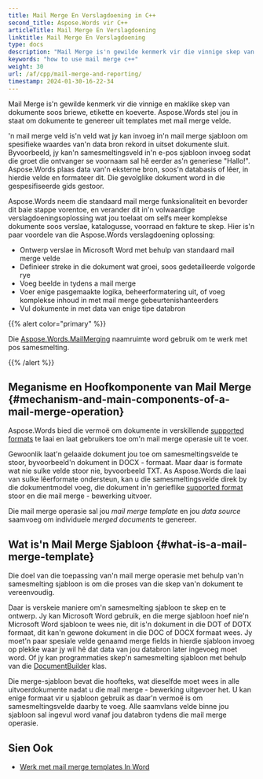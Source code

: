 ```yaml
---
title: Mail Merge En Verslagdoening in C++
second_title: Aspose.Words vir C++
articleTitle: Mail Merge En Verslagdoening
linktitle: Mail Merge En Verslagdoening
type: docs
description: "Mail Merge is'n gewilde kenmerk vir die vinnige skep van dokumente met behulp van C++. Aspose.Words vir C++ neem die standaard mail merge funksionaliteit en bevorder dit baie stappe vorentoe, en verander dit in'n volwaardige verslagdoeningsoplossing wat jou toelaat om selfs meer komplekse dokumente soos verslae, katalogusse, voorraad en fakture te skep."
keywords: "how to use mail merge c++"
weight: 30
url: /af/cpp/mail-merge-and-reporting/
timestamp: 2024-01-30-16-22-34
---
```


Mail Merge is'n gewilde kenmerk vir die vinnige en maklike skep van dokumente soos briewe, etikette en koeverte. Aspose.Words stel jou in staat om dokumente te genereer uit templates met mail merge velde.

'n mail merge veld is'n veld wat jy kan invoeg in'n mail merge sjabloon om spesifieke waardes van'n data bron rekord in uitset dokumente sluit. Byvoorbeeld, jy kan'n samesmeltingsveld in'n e-pos sjabloon invoeg sodat die groet die ontvanger se voornaam sal hê eerder as'n generiese "Hallo!". Aspose.Words plaas data van'n eksterne bron, soos'n databasis of lêer, in hierdie velde en formateer dit. Die gevolglike dokument word in die gespesifiseerde gids gestoor.

Aspose.Words neem die standaard mail merge funksionaliteit en bevorder dit baie stappe vorentoe, en verander dit in'n volwaardige verslagdoeningsoplossing wat jou toelaat om selfs meer komplekse dokumente soos verslae, katalogusse, voorraad en fakture te skep. Hier is'n paar voordele van die Aspose.Words verslagdoening oplossing:

- Ontwerp verslae in Microsoft Word met behulp van standaard mail merge velde
- Definieer streke in die dokument wat groei, soos gedetailleerde volgorde rye
- Voeg beelde in tydens a mail merge
- Voer enige pasgemaakte logika, beheerformatering uit, of voeg komplekse inhoud in met mail merge gebeurtenishanteerders
- Vul dokumente in met data van enige tipe databron

{{% alert color="primary" %}}

Die [Aspose.Words.MailMerging](https://reference.aspose.com/words/cpp/aspose.words.mailmerging/) naamruimte word gebruik om te werk met pos samesmelting.

{{% /alert %}}

## Meganisme en Hoofkomponente van Mail Merge {#mechanism-and-main-components-of-a-mail-merge-operation}

Aspose.Words bied die vermoë om dokumente in verskillende [supported formats](https://reference.aspose.com/words/cpp/aspose.words/loadformat/) te laai en laat gebruikers toe om'n mail merge operasie uit te voer.

Gewoonlik laat'n gelaaide dokument jou toe om samesmeltingsvelde te stoor, byvoorbeeld'n dokument in DOCX - formaat. Maar daar is formate wat nie sulke velde stoor nie, byvoorbeeld TXT. As Aspose.Words die laai van sulke lêerformate ondersteun, kan u die samesmeltingsvelde direk by die dokumentmodel voeg, die dokument in'n gerieflike [supported format](https://reference.aspose.com/words/cpp/aspose.words/saveformat/) stoor en die mail merge - bewerking uitvoer.

Die mail merge operasie sal jou *mail merge template* en jou *data source* saamvoeg om individuele *merged documents* te genereer.

## Wat is'n Mail Merge Sjabloon {#what-is-a-mail-merge-template}

Die doel van die toepassing van'n mail merge operasie met behulp van'n samesmelting sjabloon is om die proses van die skep van'n dokument te vereenvoudig.

Daar is verskeie maniere om'n samesmelting sjabloon te skep en te ontwerp. Jy kan Microsoft Word gebruik, en die merge sjabloon hoef nie'n Microsoft Word sjabloon te wees nie, dit is'n dokument in die DOT of DOTX formaat, dit kan'n gewone dokument in die DOC of DOCX formaat wees. Jy moet'n paar spesiale velde genaamd merge fields in hierdie sjabloon invoeg op plekke waar jy wil hê dat data van jou databron later ingevoeg moet word. Of jy kan programmaties skep'n samesmelting sjabloon met behulp van die [DocumentBuilder](https://reference.aspose.com/words/cpp/aspose.words/documentbuilder/) klas.

Die merge-sjabloon bevat die hoofteks, wat dieselfde moet wees in alle uitvoerdokumente nadat u die mail merge - bewerking uitgevoer het. U kan enige formaat vir u sjabloon gebruik as daar'n vermoë is om samesmeltingsvelde daarby te voeg. Alle saamvlans velde binne jou sjabloon sal ingevul word vanaf jou databron tydens die mail merge operasie.


## Sien Ook

- [Werk met mail merge templates In Word](https://docs.microsoft.com/en-us/power-platform/admin/work-mail-merge-templates)

